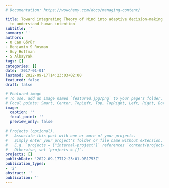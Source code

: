 ```yaml
---
# Documentation: https://wowchemy.com/docs/managing-content/

title: Toward integrating Theory of Mind into adaptive decision-making of social robots
  to understand human intention
subtitle: ''
summary: ''
authors:
- O Can Görür
- Benjamin S Rosman
- Guy Hoffman
- S Albayrak
tags: []
categories: []
date: '2017-01-01'
lastmod: 2022-09-17T14:23:03+02:00
featured: false
draft: false

# Featured image
# To use, add an image named `featured.jpg/png` to your page's folder.
# Focal points: Smart, Center, TopLeft, Top, TopRight, Left, Right, BottomLeft, Bottom, BottomRight.
image:
  caption: ''
  focal_point: ''
  preview_only: false

# Projects (optional).
#   Associate this post with one or more of your projects.
#   Simply enter your project's folder or file name without extension.
#   E.g. `projects = ["internal-project"]` references `content/project/deep-learning/index.md`.
#   Otherwise, set `projects = []`.
projects: []
publishDate: '2022-09-17T12:23:01.981753Z'
publication_types:
- '2'
abstract: ''
publication: ''
---
```

